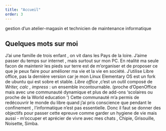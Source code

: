 ```yaml
---
title: "Accueil"
order: 3
---
```

gestion d’un atelier-magasin et technicien de maintenance informatique
## Quelques mots sur moi

J’ai une famille de trois enfant , on vit dans les Pays de la loire.
J’aime passer du temps sur internet , mais surtout sur mon PC. En réalité ma seule facon de maintenir les pieds sur terre est de m’organiser et de proposer ce que je peux faire pour améliorer ma vie et la vie en société. 
J’utilise Libre office, pas la dernière version car je mon Linux Elementary OS est un fork de ubuntu qui est sobre et stable. 
_Libre office_ ,c’est un outil composé de _Writer, calc , impress_ : un ensemble incontournable. (proche d’OpenOffice mais avec une communauté dynamique et plus de add-ons ‘scolaires ou proche de la World education ’)
Cette communauté m’a permis de redécouvrir le monde du libre quand j’ai pris conscience que pendant le confinement , l’informatique n’est pas essentielle. Donc il faut se donner des objectifs pour passer cette epreuve comme garder un hygiene de vie mais aussi - m’occuper  et aprécier de vivre avec mes chats , Chipie, Grisouille, Noisette, Simba. 
